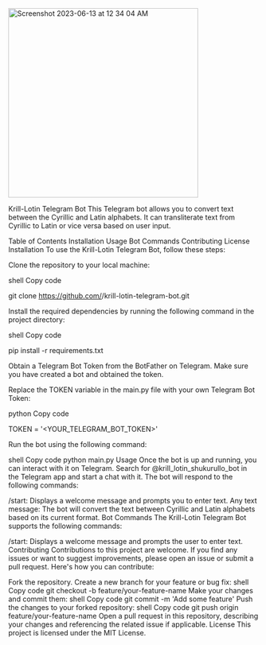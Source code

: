 <img width="381" alt="Screenshot 2023-06-13 at 12 34 04 AM" src="https://github.com/shukurullo2004/krill_lotin_tg-bot/assets/113255469/71d4d605-1258-4235-90db-91547b59cd83">



Krill-Lotin Telegram Bot
This Telegram bot allows you to convert text between the Cyrillic and Latin alphabets. It can transliterate text from Cyrillic to Latin or vice versa based on user input.

Table of Contents
Installation
Usage
Bot Commands
Contributing
License
Installation
To use the Krill-Lotin Telegram Bot, follow these steps:

Clone the repository to your local machine:

shell
Copy code

git clone https://github.com/<your-username>/krill-lotin-telegram-bot.git

Install the required dependencies by running the following command in the project directory:

shell
Copy code

pip install -r requirements.txt

Obtain a Telegram Bot Token from the BotFather on Telegram. Make sure you have created a bot and obtained the token.

Replace the TOKEN variable in the main.py file with your own Telegram Bot Token:

python
Copy code

TOKEN = '<YOUR_TELEGRAM_BOT_TOKEN>'

Run the bot using the following command:

shell
Copy code
python main.py
Usage
Once the bot is up and running, you can interact with it on Telegram.
Search for @krill_lotin_shukurullo_bot in the Telegram app and start a chat with it. The bot will respond to the following commands:

/start: Displays a welcome message and prompts you to enter text.
Any text message: The bot will convert the text between Cyrillic and Latin alphabets based on its current format.
Bot Commands
The Krill-Lotin Telegram Bot supports the following commands:

/start: Displays a welcome message and prompts the user to enter text.
Contributing
Contributions to this project are welcome. If you find any issues or want to suggest improvements, please open an issue or submit a pull request. Here's how you can contribute:

Fork the repository.
Create a new branch for your feature or bug fix:
shell
Copy code
git checkout -b feature/your-feature-name
Make your changes and commit them:
shell
Copy code
git commit -m 'Add some feature'
Push the changes to your forked repository:
shell
Copy code
git push origin feature/your-feature-name
Open a pull request in this repository, describing your changes and referencing the related issue if applicable.
License
This project is licensed under the MIT License.

